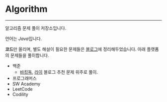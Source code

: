 # Algorithm
---

알고리즘 문제 풀이 저장소입니다.

언어는 *Java*입니다.

**코드**만 올리며, 별도 해설이 필요한 문제들은 [블로그](https://entrydeveloper.tistory.com)에 정리해두었습니다.
아래 플랫폼의 문제들을 풀이합니다.
- 백준
  * [바킹독](https://blog.encrypted.gg/category/%EA%B0%95%EC%A2%8C/%EC%8B%A4%EC%A0%84%20%EC%95%8C%EA%B3%A0%EB%A6%AC%EC%A6%98), [라이](https://blog.naver.com/PostList.naver?blogId=kks227&categoryNo=299&skinType=&skinId=&from=menu&userSelectMenu=true) 블로그 추천 문제 위주로 풀이.
- 프로그래머스
- SW Academy
- LeetCode
- Codility
